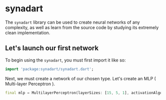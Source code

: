 # synadart

The `synadart` library can be used to create neural networks of any complexity, as well as learn from the source code by studying its extremely clean implementation.

## Let's launch our first network

To begin using the `synadart`, you must first import it like so:

```dart
import 'package:synadart/synadart.dart';
```

Next, we must create a network of our chosen type. Let's create an MLP ( Multi-layer Perceptron ).

```dart
final mlp = MultilayerPerceptron(layerSizes: [15, 5, 1], activationAlgorithm: ActivationAlgorithm.logistic);
```